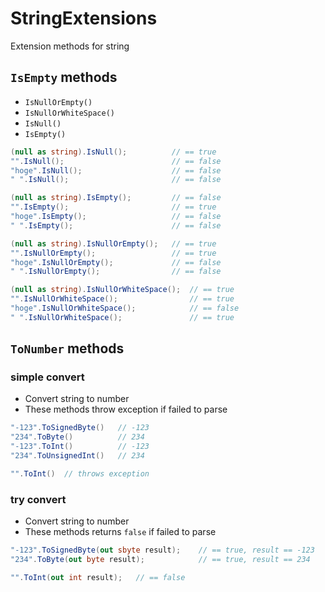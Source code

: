 # StringExtensions
Extension methods for string

## `IsEmpty` methods

* `IsNullOrEmpty()`
* `IsNullOrWhiteSpace()`
* `IsNull()`
* `IsEmpty()`

```csharp
(null as string).IsNull();          // == true
"".IsNull();                        // == false
"hoge".IsNull();                    // == false
" ".IsNull();                       // == false

(null as string).IsEmpty();         // == false
"".IsEmpty();                       // == true
"hoge".IsEmpty();                   // == false
" ".IsEmpty();                      // == false

(null as string).IsNullOrEmpty();   // == true
"".IsNullOrEmpty();                 // == true
"hoge".IsNullOrEmpty();             // == false
" ".IsNullOrEmpty();                // == false

(null as string).IsNullOrWhiteSpace();  // == true
"".IsNullOrWhiteSpace();                // == true
"hoge".IsNullOrWhiteSpace();            // == false
" ".IsNullOrWhiteSpace();               // == true
```

## `ToNumber` methods

### simple convert

* Convert string to number
* These methods throw exception if failed to parse

```csharp
"-123".ToSignedByte()   // -123
"234".ToByte()          // 234
"-123".ToInt()          // -123
"234".ToUnsignedInt()   // 234

"".ToInt()  // throws exception
```

### try convert

* Convert string to number
* These methods returns `false` if failed to parse

```csharp
"-123".ToSignedByte(out sbyte result);    // == true, result == -123
"234".ToByte(out byte result);            // == true, result == 234

"".ToInt(out int result);   // == false
```